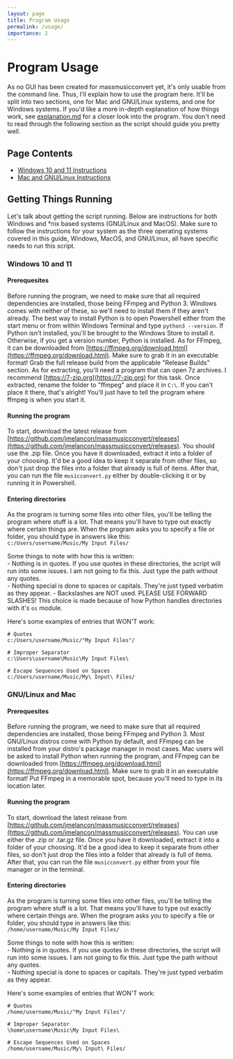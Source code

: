 ```yaml
---
layout: page
title: Program Usage
permalink: /usage/
importance: 2
---
```

# Program Usage  
As no GUI has been created for massmusicconvert yet, it's only usable from the command line. Thus, I'll explain how to use the program here. It'll be split into two sections, one for Mac and GNU/Linux systems, and one for Windows systems. If you'd like a more in-depth explanation of how things work, see [explanation.md](/explanation/) for a closer look into the program. You don't need to read through the following section as the script should guide you pretty well.  

## Page Contents

* [Windows 10 and 11 Instructions](#windows-10-and-11)
* [Mac and GNU/Linux Instructions](#gnulinux-and-mac)

## Getting Things Running

Let's talk about getting the script running. Below are instructions for both Windows and *nix based systems (GNU/Linux and MacOS). Make sure to follow the instructions for your system as the three operating systems covered in this guide, Windows, MacOS, and GNU/Linux, all have specific needs to run this script.

### Windows 10 and 11

#### Prerequesites  
Before running the program, we need to make sure that all required dependencies are installed, those being FFmpeg and Python 3. Windows comes with neither of these, so we'll need to install them if they aren't already. The best way to install Python is to open Powershell either from the start menu or from within Windows Terminal and type `python3 --version`. If Python isn't installed, you'll be brought to the Windows Store to install it. Otherwise, if you get a version number, Python is installed. As for FFmpeg, it can be downloaded from [https://ffmpeg.org/download.html](https://ffmpeg.org/download.html). Make sure to grab it in an executable format! Grab the full release build from the applicable "Release Builds" section. As for extracting, you'll need a program that can open 7z archives. I recommend [https://7-zip.org](https://7-zip.org) for this task. Once extracted, rename the folder to "ffmpeg" and place it in `C:\`. If you can't place it there, that's alright! You'll just have to tell the program where ffmpeg is when you start it.  

#### Running the program  
To start, download the latest release from [https://github.com/jmelancon/massmusicconvert/releases](https://github.com/jmelancon/massmusicconvert/releases). You should use the .zip file. Once you have it downloaded, extract it into a folder of your choosing. It'd be a good idea to keep it separate from other files, so don't just drop the files into a folder that already is full of items. After that, you can run the file `musicconvert.py` either by double-clicking it or by running it in Powershell.  

#### Entering directories  
As the program is turning some files into other files, you'll be telling the program where stuff is a lot. That means you'll have to type out exactly where certain things are. When the program asks you to specify a file or folder, you should type in answers like this:  
```c:/Users/username/Music/My Input Files/```  

Some things to note with how this is written:  
    - Nothing is in quotes. If you use quotes in these directories, the script will run into some issues. I am not going to fix this. Just type the path without any quotes.  
    - Nothing special is done to spaces or capitals. They're just typed verbatim as they appear. 
    - Backslashes are NOT used. PLEASE USE FORWARD SLASHES! This choice is made because of how Python handles directories with it's `os` module.  

Here's some examples of entries that WON'T work:  
```
# Quotes
c:/Users/username/Music/"My Input Files"/

# Improper Separator
c:\Users\username\Music\My Input Files\

# Escape Sequences Used on Spaces
c:/Users/username/Music/My\ Input\ Files/
```  

### GNU/Linux and Mac  

#### Prerequesites  
Before running the program, we need to make sure that all required dependencies are installed, those being FFmpeg and Python 3. Most GNU/Linux distros come with Python by default, and FFmpeg can be installed from your distro's package manager in most cases. Mac users will be asked to install Python when running the program, and FFmpeg can be downloaded from [https://ffmpeg.org/download.html](https://ffmpeg.org/download.html). Make sure to grab it in an executable format! Put FFmpeg in a memorable spot, because you'll need to type in its location later.  

#### Running the program  
To start, download the latest release from [https://github.com/jmelancon/massmusicconvert/releases](https://github.com/jmelancon/massmusicconvert/releases). You can use either the .zip or .tar.gz file. Once you have it downloaded, extract it into a folder of your choosing. It'd be a good idea to keep it separate from other files, so don't just drop the files into a folder that already is full of items. After that, you can run the file `musicconvert.py` either from your file manager or in the terminal.  

#### Entering directories  
As the program is turning some files into other files, you'll be telling the program where stuff is a lot. That means you'll have to type out exactly where certain things are. When the program asks you to specify a file or folder, you should type in answers like this:  
```/home/username/Music/My Input Files/```  

Some things to note with how this is written:  
    - Nothing is in quotes. If you use quotes in these directories, the script will run into some issues. I am not going to fix this. Just type the path without any quotes.  
    - Nothing special is done to spaces or capitals. They're just typed verbatim as they appear.  

Here's some examples of entries that WON'T work:  
```
# Quotes
/home/username/Music/"My Input Files"/

# Improper Separator
\home\username\Music\My Input Files\

# Escape Sequences Used on Spaces
/home/username/Music/My\ Input\ Files/
```  
